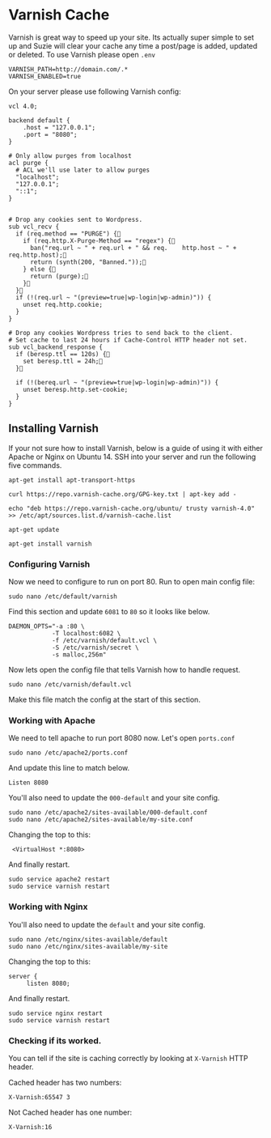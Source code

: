 # Varnish Cache

Varnish is great way to speed up your site. Its actually super simple to set up and Suzie will clear your cache any time a post/page is added, updated or deleted. To use Varnish please open `.env`

```
VARNISH_PATH=http://domain.com/.*
VARNISH_ENABLED=true
```

On your server please use following Varnish config:

```
vcl 4.0;

backend default {
    .host = "127.0.0.1";
    .port = "8080";
}

# Only allow purges from localhost
acl purge {
  # ACL we'll use later to allow purges
  "localhost";
  "127.0.0.1";
  "::1";
}


# Drop any cookies sent to Wordpress.
sub vcl_recv {
  if (req.method == "PURGE") {
    if (req.http.X-Purge-Method == "regex") {
      ban("req.url ~ " + req.url + " && req.    http.host ~ " + req.http.host);
      return (synth(200, "Banned."));
    } else {
      return (purge);
    }
  }
  if (!(req.url ~ "(preview=true|wp-login|wp-admin)")) {
    unset req.http.cookie;
  }
}

# Drop any cookies Wordpress tries to send back to the client.
# Set cache to last 24 hours if Cache-Control HTTP header not set.
sub vcl_backend_response {
  if (beresp.ttl == 120s) {
    set beresp.ttl = 24h;
  }

  if (!(bereq.url ~ "(preview=true|wp-login|wp-admin)")) {
    unset beresp.http.set-cookie;
  }
}
```

## Installing Varnish

If your not sure how to install Varnish, below is a guide of using it with either Apache or Nginx on Ubuntu 14. SSH into your server and run the following five commands.

```
apt-get install apt-transport-https
```
```
curl https://repo.varnish-cache.org/GPG-key.txt | apt-key add -
```
```
echo "deb https://repo.varnish-cache.org/ubuntu/ trusty varnish-4.0" >> /etc/apt/sources.list.d/varnish-cache.list
```
```
apt-get update
```
```
apt-get install varnish
```

### Configuring Varnish

Now we need to configure to run on port 80. Run to open main config file:

```
sudo nano /etc/default/varnish
```
Find this section and update `6081` to `80` so it looks like below.
```
DAEMON_OPTS="-a :80 \
            -T localhost:6082 \
            -f /etc/varnish/default.vcl \
            -S /etc/varnish/secret \
            -s malloc,256m"
```
Now lets open the config file that tells Varnish how to handle request.

```
sudo nano /etc/varnish/default.vcl
```
Make this file match the config at the start of this section.


### Working with Apache

We need to tell apache to run port 8080 now. Let's open `ports.conf`
```
sudo nano /etc/apache2/ports.conf
```
And update this line to match below.
```
Listen 8080
```
You'll also need to update the `000-default` and your site config.
```
sudo nano /etc/apache2/sites-available/000-default.conf
sudo nano /etc/apache2/sites-available/my-site.conf
```
Changing the top to this:
```
 <VirtualHost *:8080>
```

And finally restart.
```
sudo service apache2 restart
sudo service varnish restart
```

### Working with Nginx

You'll also need to update the `default` and your site config.
```
sudo nano /etc/nginx/sites-available/default
sudo nano /etc/nginx/sites-available/my-site
```
Changing the top to this:
```
server {
     listen 8080;
```

And finally restart.
```
sudo service nginx restart
sudo service varnish restart
```

### Checking if its worked.

You can tell if the site is caching correctly by looking at `X-Varnish` HTTP header.

Cached header has two numbers:
```
X-Varnish:65547 3
```

Not Cached header has one number:
```
X-Varnish:16
```

